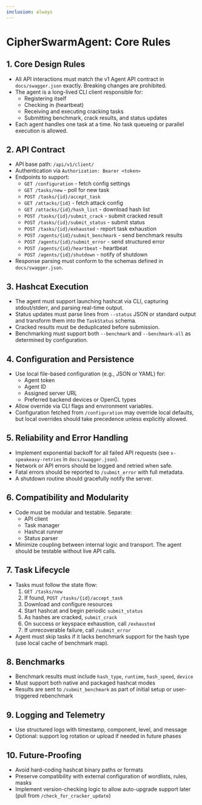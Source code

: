 ```yaml
---
inclusion: always
---
```

# CipherSwarmAgent: Core Rules

## 1. Core Design Rules

- All API interactions must match the v1 Agent API contract in `docs/swagger.json` exactly. Breaking changes are prohibited.
- The agent is a long-lived CLI client responsible for:
    - Registering itself
    - Checking in (heartbeat)
    - Receiving and executing cracking tasks
    - Submitting benchmark, crack results, and status updates
- Each agent handles one task at a time. No task queueing or parallel execution is allowed.

## 2. API Contract

- API base path: `/api/v1/client/`
- Authentication via `Authorization: Bearer <token>`
- Endpoints to support:
    - `GET /configuration` - fetch config settings
    - `GET /tasks/new` - poll for new task
    - `POST /tasks/{id}/accept_task`
    - `GET /attacks/{id}` - fetch attack config
    - `GET /attacks/{id}/hash_list` - download hash list
    - `POST /tasks/{id}/submit_crack` - submit cracked result
    - `POST /tasks/{id}/submit_status` - submit status
    - `POST /tasks/{id}/exhausted` - report task exhaustion
    - `POST /agents/{id}/submit_benchmark` - send benchmark results
    - `POST /agents/{id}/submit_error` - send structured error
    - `POST /agents/{id}/heartbeat` - heartbeat
    - `POST /agents/{id}/shutdown` - notify of shutdown
- Response parsing must conform to the schemas defined in `docs/swagger.json`.

## 3. Hashcat Execution

- The agent must support launching hashcat via CLI, capturing stdout/stderr, and parsing real-time output.
- Status updates must parse lines from `--status` JSON or standard output and transform them into the `TaskStatus` schema.
- Cracked results must be deduplicated before submission.
- Benchmarking must support both `--benchmark` and `--benchmark-all` as determined by configuration.

## 4. Configuration and Persistence

- Use local file-based configuration (e.g., JSON or YAML) for:
    - Agent token
    - Agent ID
    - Assigned server URL
    - Preferred backend devices or OpenCL types
- Allow override via CLI flags and environment variables.
- Configuration fetched from `/configuration` may override local defaults, but local overrides should take precedence unless explicitly allowed.

## 5. Reliability and Error Handling

- Implement exponential backoff for all failed API requests (see `x-speakeasy-retries` in `docs/swagger.json`).
- Network or API errors should be logged and retried when safe.
- Fatal errors should be reported to `/submit_error` with full metadata.
- A shutdown routine should gracefully notify the server.

## 6. Compatibility and Modularity

- Code must be modular and testable. Separate:
    - API client
    - Task manager
    - Hashcat runner
    - Status parser
- Minimize coupling between internal logic and transport. The agent should be testable without live API calls.

## 7. Task Lifecycle

- Tasks must follow the state flow:
  1. `GET /tasks/new`
  2. If found, `POST /tasks/{id}/accept_task`
  3. Download and configure resources
  4. Start hashcat and begin periodic `submit_status`
  5. As hashes are cracked, `submit_crack`
  6. On success or keyspace exhaustion, call `/exhausted`
  7. If unrecoverable failure, call `/submit_error`
- Agent must skip tasks if it lacks benchmark support for the hash type (use local cache of benchmark map).

## 8. Benchmarks

- Benchmark results must include `hash_type`, `runtime`, `hash_speed`, `device`
- Must support both native and packaged hashcat modes
- Results are sent to `/submit_benchmark` as part of initial setup or user-triggered rebenchmark

## 9. Logging and Telemetry

- Use structured logs with timestamp, component, level, and message
- Optional: support log rotation or upload if needed in future phases

## 10. Future-Proofing

- Avoid hard-coding hashcat binary paths or formats
- Preserve compatibility with external configuration of wordlists, rules, masks
- Implement version-checking logic to allow auto-upgrade support later (pull from `/check_for_cracker_update`)
